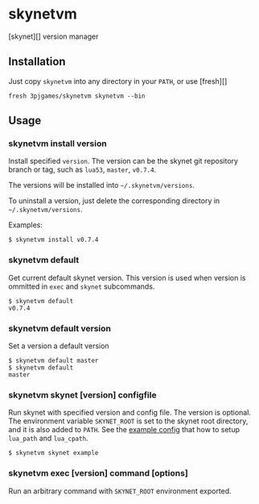 # skynetvm

[skynet][] version manager

## Installation

Just copy `skynetvm` into any directory in your `PATH`, or use [fresh][]

    fresh 3pjgames/skynetvm skynetvm --bin

## Usage

### skynetvm install version

Install specified `version`. The version can be the skynet git repository branch or tag, such as `lua53`, `master`, `v0.7.4`.

The versions will be installed into `~/.skynetvm/versions`.

To uninstall a version, just delete the corresponding directory in `~/.skynetvm/versions`.

Examples:

    $ skynetvm install v0.7.4

### skynetvm default

Get current default skynet version. This version is used when version is ommitted in `exec` and `skynet` subcommands.

    $ skynetvm default
    v0.7.4

### skynetvm default version

Set a version a default version

    $ skynetvm default master
    $ skynetvm default
    master

### skynetvm skynet \[version\] configfile

Run skynet with specified version and config file. The version is optional. The environment variable `SKYNET_ROOT` is set to the skynet root directory, and it is also added to `PATH`. See the [example config](https://github.com/3pjgames/skynetvm/example) that how to setup `lua_path` and `lua_cpath`.

    $ skynetvm skynet example

### skynetvm exec \[version\] command \[options\]

Run an arbitrary command with `SKYNET_ROOT` environment exported.